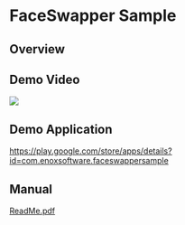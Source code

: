 FaceSwapper Sample
====================

Overview
-----


Demo Video
-----
[![](http://img.youtube.com/vi/lQPL85LbSYo/0.jpg)](https://www.youtube.com/watch?v=lQPL85LbSYo)

Demo Application
-----
<https://play.google.com/store/apps/details?id=com.enoxsoftware.faceswappersample>

Manual
-----
[ReadMe.pdf](ReadMe.pdf)



